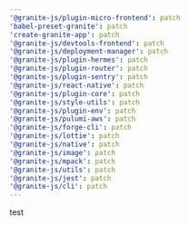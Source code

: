 ```yaml
---
'@granite-js/plugin-micro-frontend': patch
'babel-preset-granite': patch
'create-granite-app': patch
'@granite-js/devtools-frontend': patch
'@granite-js/deployment-manager': patch
'@granite-js/plugin-hermes': patch
'@granite-js/plugin-router': patch
'@granite-js/plugin-sentry': patch
'@granite-js/react-native': patch
'@granite-js/plugin-core': patch
'@granite-js/style-utils': patch
'@granite-js/plugin-env': patch
'@granite-js/pulumi-aws': patch
'@granite-js/forge-cli': patch
'@granite-js/lottie': patch
'@granite-js/native': patch
'@granite-js/image': patch
'@granite-js/mpack': patch
'@granite-js/utils': patch
'@granite-js/jest': patch
'@granite-js/cli': patch
---
```


test
